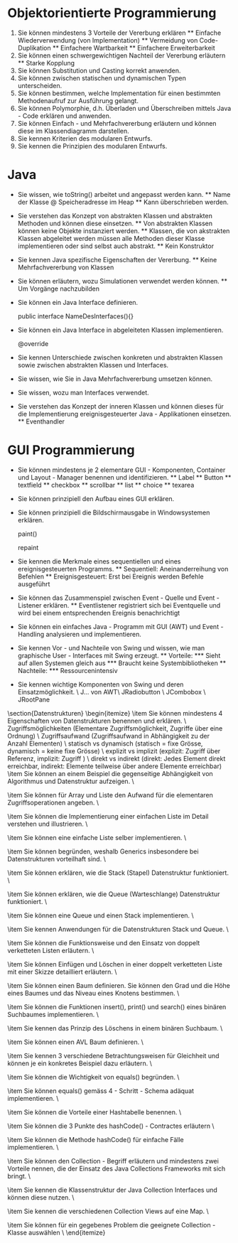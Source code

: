 # Objektorientierte Programmierung
1. Sie können mindestens 3 Vorteile der Vererbung erklären
** Einfache Wiederverwendung (von Implementation)
** Vermeidung von Code-Duplikation
** Einfachere Wartbarkeit
** Einfachere Erweiterbarkeit
2. Sie können einen schwergewichtigen Nachteil der Vererbung erläutern
** Starke Kopplung
3. Sie können Substitution und Casting korrekt anwenden.
4. Sie können zwischen statischen und dynamischen Typen unterscheiden.
5. Sie können bestimmen, welche Implementation für einen bestimmten Methodenaufruf zur Ausführung gelangt.
6. Sie können Polymorphie, d.h. Überladen und Überschreiben mittels Java - Code erklären und anwenden.
7. Sie können Einfach - und Mehrfachvererbung erläutern und können diese im Klassendiagramm darstellen.
8. Sie kennen Kriterien des modularen Entwurfs.
9. Sie kennen die Prinzipien des modularen Entwurfs.

# Java
* Sie wissen, wie toString() arbeitet und angepasst werden kann.
 ** Name der Klasse \@ Speicheradresse im Heap
 ** Kann überschrieben werden. 
* Sie verstehen das Konzept von abstrakten Klassen und abstrakten Methoden und können diese einsetzen.
 ** Von abstrakten Klassen können keine Objekte instanziert werden.
 ** Klassen, die von akstrakten Klassen abgeleitet werden müssen alle Methoden dieser Klasse implementieren oder sind selbst auch abstrakt.
 ** Kein Konstruktor
* Sie kennen Java spezifische Eigenschaften der Vererbung.
 ** Keine Mehrfachvererbung von Klassen
* Sie können erläutern, wozu Simulationen verwendet werden können.
 ** Um Vorgänge nachzubilden
* Sie können ein Java Interface definieren.

    public interface NameDesInterfaces(){}

* Sie können ein Java Interface in abgeleiteten Klassen implementieren.
        
    @override

* Sie kennen Unterschiede zwischen konkreten und abstrakten Klassen sowie zwischen abstrakten Klassen und Interfaces.
        
* Sie wissen, wie Sie in Java Mehrfachvererbung umsetzen können.
        
* Sie wissen, wozu man Interfaces verwendet.
        
* Sie verstehen das Konzept der inneren Klassen und können dieses für die Implementierung ereignisgesteuerter Java - Applikationen einsetzen. 
 ** Eventhandler

# GUI Programmierung
* Sie können mindestens je 2 elementare GUI - Komponenten, Container und Layout - Manager benennen und identifizieren.
 ** Label
 ** Button
 ** textfield
 ** checkbox
 ** scrollbar
 ** list
 ** choice
 ** texarea 
* Sie können prinzipiell den Aufbau eines GUI erklären.
        
* Sie können prinzipiell die Bildschirmausgabe in Windowsystemen erklären.

    paint()

    repaint

* Sie kennen die Merkmale eines sequentiellen und eines ereignisgesteuerten Programms.
 ** Sequentiell: Aneinanderreihung von Befehlen
 ** Ereignisgesteuert: Erst bei Ereignis werden Befehle ausgeführt
* Sie können das Zusammenspiel zwischen Event - Quelle und Event - Listener erklären. 
 ** Eventlistener registriert sich bei Eventquelle und wird bei einem entsprechenden Ereignis benachrichtigt
* Sie können ein einfaches Java - Programm mit GUI (AWT) und Event - Handling analysieren und implementieren.
        
* Sie kennen Vor - und Nachteile von Swing und wissen, wie man graphische User - Interfaces mit Swing erzeugt.
 ** Vorteile:
 *** Sieht auf allen Systemen gleich aus
 *** Braucht keine Systembibliotheken 
 ** Nachteile:
 *** Ressourcenintensiv
* Sie kennen wichtige Komponenten von Swing und deren Einsatzmöglichkeit. \\
        J... von AWT\\
        JRadiobutton \\
        JCombobox \\
        JRootPane

\section{Datenstrukturen}
\begin{itemize}
  \item Sie können mindestens 4 Eigenschaften von Datenstrukturen benennen und erklären. \\
        Zugriffsmöglichkeiten (Elementare Zugriffsmöglichkeit, Zugriffe über eine Ordnung) \\
        Zugriffsaufwand (Zugriffsaufwand in Abhängigkeit zu der Anzahl Elementen) \\
        statisch vs dynamisch (statisch = fixe Grösse, dynamisch = keine fixe Grösse) \\
        explizit vs implizit (explizit: Zugriff über Referenz, implizit: Zugriff ) \\
        direkt vs indirekt (direkt: Jedes Element direkt erreichbar, indirekt: Elemente teilweise über andere Elemente erreichbar)
  \item Sie können an einem Beispiel die gegenseitige Abhängigkeit von Algorithmus und Datenstruktur aufzeigen. \\
        
  \item Sie können für Array und Liste den Aufwand für die elementaren Zugriffsoperationen angeben. \\
        
  \item Sie können die Implementierung einer einfachen Liste im Detail verstehen und illustrieren. \\
        
  \item Sie können eine einfache Liste selber implementieren. \\
        
  \item Sie können begründen, weshalb Generics insbesondere bei Datenstrukturen vorteilhaft sind. \\
        
  \item Sie können erklären, wie die Stack (Stapel) Datenstruktur funktioniert. \\
        
  \item Sie können erklären, wie die Queue (Warteschlange) Datenstruktur funktioniert. \\
        
  \item Sie können eine Queue und einen Stack implementieren. \\

  \item Sie kennen Anwendungen für die Datenstrukturen Stack und Queue. \\

  \item Sie können die Funktionsweise und den Einsatz von doppelt verketteten Listen erläutern. \\

  \item Sie können Einfügen und Löschen in einer doppelt verketteten Liste mit einer Skizze detailliert erläutern. \\

  \item Sie können einen Baum definieren. Sie können den Grad und die Höhe eines Baumes und das Niveau eines Knotens bestimmen. \\

  \item Sie können die Funktionen insert(), print() und search() eines binären Suchbaumes implementieren. \\

  \item Sie kennen das Prinzip des Löschens in einem binären Suchbaum. \\

  \item Sie können einen AVL Baum definieren. \\

  \item Sie kennen 3 verschiedene Betrachtungsweisen für Gleichheit und können je ein konkretes Beispiel dazu erläutern. \\

  \item Sie können die Wichtigkeit von equals() begründen. \\

  \item Sie können equals() gemäss 4 - Schritt - Schema adäquat implementieren. \\

  \item Sie können die Vorteile einer Hashtabelle benennen. \\

  \item Sie können die 3 Punkte des hashCode() - Contractes erläutern \\

  \item Sie können die Methode hashCode() für einfache Fälle implementieren. \\

  \item Sie können den Collection - Begriff erläutern und mindestens zwei Vorteile nennen, die der Einsatz des Java Collections Frameworks mit sich bringt. \\

  \item Sie kennen die Klassenstruktur der Java Collection Interfaces und können diese nutzen. \\

  \item Sie kennen die verschiedenen Collection Views auf eine Map. \\

  \item Sie können für ein gegebenes Problem die geeignete Collection - Klasse auswählen \\
\end{itemize}

